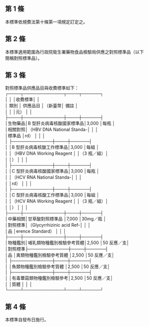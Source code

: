 第 1 條
-------
本標準依規費法第十條第一項規定訂定之。

第 2 條
-------
本標準適用範圍為行政院衛生署藥物食品檢驗局供應之對照標準品（以下  
簡稱對照標準品）。

第 3 條
-------
對照標準品供應品目與收費標準如下：  
┌────┬─────────────┬────┬──────┐  
│        │                          │收費標準│            │  
│  類別  │        供應品目          │（新臺幣│    備註    │  
│        │                          │元）    │            │  
├────┼─────────────┼────┼──────┤  
│生物藥品│B 型肝炎病毒核酸國家標準品│3,000   │每瓶        │  
│相關對照│（HBV DNA National Standa-│        │            │  
│標準品  │rd）                      │        │            │  
│        ├─────────────┼────┼──────┤  
│        │B 型肝炎病毒核酸工作標準品│3,000   │每組        │  
│        │（HBV DNA Working Reagent │        │（3 瓶／組）│  
│        │）                        │        │            │  
│        ├─────────────┼────┼──────┤  
│        │C 型肝炎病毒核酸國家標準品│3,000   │每瓶        │  
│        │（HCV RNA National Standa-│        │            │  
│        │rd）                      │        │            │  
│        ├─────────────┼────┼──────┤  
│        │C 型肝炎病毒核酸工作標準品│3,000   │每組        │  
│        │（HCV RNA Working Reagent │        │（3 瓶／組）│  
│        │）                        │        │            │  
├────┼─────────────┼────┼──────┤  
│中藥相關│甘草酸對照標準品          │7,000   │30mg／瓶    │  
│對照標準│（Glycyrrhizinic acid Ref-│        │            │  
│品      │erence Standard）         │        │            │  
├────┼─────────────┼────┼──────┤  
│物種鑑別│哺乳類物種鑑別檢驗參考質體│2,500   │50  反應／支│  
│對照標準├─────────────┼────┼──────┤  
│品      │禽類物種鑑別檢驗參考質體  │2,500   │50  反應／支│  
│        ├─────────────┼────┼──────┤  
│        │魚類物種鑑別檢驗參考質體  │2,500   │50  反應／支│  
│        ├─────────────┼────┼──────┤  
│        │有毒蕈菇類物種鑑別檢驗參考│2,500   │50  反應／支│  
│        │質體                      │        │            │  
└────┴─────────────┴────┴──────┘

第 4 條
-------
本標準自發布日施行。


